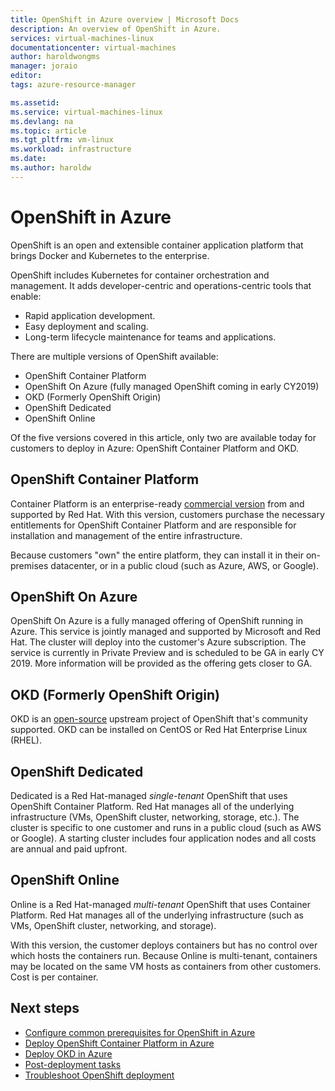 ```yaml
---
title: OpenShift in Azure overview | Microsoft Docs
description: An overview of OpenShift in Azure.
services: virtual-machines-linux
documentationcenter: virtual-machines
author: haroldwongms
manager: joraio
editor: 
tags: azure-resource-manager

ms.assetid: 
ms.service: virtual-machines-linux
ms.devlang: na
ms.topic: article
ms.tgt_pltfrm: vm-linux
ms.workload: infrastructure
ms.date: 
ms.author: haroldw
---
```


# OpenShift in Azure

OpenShift is an open and extensible container application platform that brings Docker and Kubernetes to the enterprise.  

OpenShift includes Kubernetes for container orchestration and management. It adds developer-centric and operations-centric tools that enable:

- Rapid application development.
- Easy deployment and scaling.
- Long-term lifecycle maintenance for teams and applications.

There are multiple versions of OpenShift available:

- OpenShift Container Platform
- OpenShift On Azure (fully managed OpenShift coming in early CY2019)
- OKD (Formerly OpenShift Origin)
- OpenShift Dedicated
- OpenShift Online

Of the five versions covered in this article, only two are available today for customers to deploy in Azure: OpenShift Container Platform and OKD.

## OpenShift Container Platform

Container Platform is an enterprise-ready [commercial version](https://www.openshift.com) from and supported by Red Hat. With this version, customers purchase the necessary entitlements for OpenShift Container Platform and are responsible for installation and management of the entire infrastructure.

Because customers "own" the entire platform, they can install it in their on-premises datacenter, or in a public cloud (such as Azure, AWS, or Google).

## OpenShift On Azure

OpenShift On Azure is a fully managed offering of OpenShift running in Azure. This service is jointly managed and supported by Microsoft and Red Hat. The cluster will deploy into the customer's Azure subscription. The service is currently in Private Preview and is scheduled to be GA in early CY 2019. More information will be provided as the offering gets closer to GA.

## OKD (Formerly OpenShift Origin)

OKD is an [open-source](https://www.okd.io/) upstream project of OpenShift that's community supported. OKD can be installed on CentOS or Red Hat Enterprise Linux (RHEL).

## OpenShift Dedicated

Dedicated is a Red Hat-managed *single-tenant* OpenShift that uses OpenShift Container Platform. Red Hat manages all of the underlying infrastructure (VMs, OpenShift cluster, networking, storage, etc.). The cluster is specific to one customer and runs in a public cloud (such as AWS or Google). A starting cluster includes four application nodes and all costs are annual and paid upfront.

## OpenShift Online

Online is a Red Hat-managed *multi-tenant* OpenShift that uses Container Platform. Red Hat manages all of the underlying infrastructure (such as VMs, OpenShift cluster, networking, and storage). 

With this version, the customer deploys containers but has no control over which hosts the containers run. Because Online is multi-tenant, containers may be located on the same VM hosts as containers from other customers. Cost is per container.

## Next steps

- [Configure common prerequisites for OpenShift in Azure](./openshift-prerequisites.md)
- [Deploy OpenShift Container Platform in Azure](./openshift-container-platform.md)
- [Deploy OKD in Azure](./openshift-origin.md)
- [Post-deployment tasks](./openshift-post-deployment.md)
- [Troubleshoot OpenShift deployment](./openshift-troubleshooting.md)
